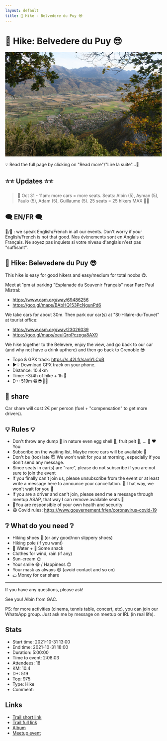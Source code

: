 ```yaml
---
layout: default
title: 🥾 Hike - Belvedere du Puy 😎
---
```


# 🥾 Hike: Belvedere du Puy 😎

![2021-10-31](../img/orig/2021-10-31.jpg)

💡 Read the full page by clicking on "Read more"/"Lire la suite"...💜

##  ⭐⭐ Updates ⭐⭐ 
> 📅 Oct 31 - 11am: more cars = more seats. Seats: Albin (5), Ayman (5), Paulo (5), Adam (5), Guillaume (5). 25 seats = 25 hikers MAX 🚶‍♂️

##  🗨️ EN/FR 🗨️ 
🦅/🐓 : we speak English/French in all our events. Don't worry if your English/French is not that good. Nos évènements sont en Anglais et Français. Ne soyez pas inquiets si votre niveau d'anglais n'est pas "suffisant".

##  🥾 Hike: Belevedere du Puy 😎 
This hike is easy for good hikers and easy/medium for total noobs 😋.

Meet at 1pm at parking "Esplanade du Souvenir Français" near Parc Paul Mistral:
- https://www.osm.org/way/69486256
- https://goo.gl/maps/BAbHQ153PcNgunPd6

We take cars for about 30m. Then park our car(s) at "St-Hilaire-du-Touvet" at tourist office:
- https://www.osm.org/way/23026039
- https://goo.gl/maps/oeuiQrpPczpga8AX9

We hike together to the Belevere, enjoy the view, and go back to our car (and why not have a drink upthere) and then go back to Grenoble 😎

* Topo & GPX track: https://s.42l.fr/samYLCpB
* ▶💡 Download GPX track on your phone.
* Distance: 10.4km
* Time: ~3/4h of hike + 1h 🚗
* D+: 519m 😁😎🦔🐓

##  🚗 share 
Car share will cost 2€ per person (fuel + "compensation" to get more drivers).

##  💡 Rules 💡 
- Don't throw any dump 🚮 in nature even egg shell 🥚, fruit pelt 🍌, ... 🌳 ❤️ You
- Subscribe on the waiting list. Maybe more cars will be available 🚗
- Don't be (too) late 😇 We won't wait for you at morning, especially if you don't send any message.
- Since seats in car(s) are "rare", please do not subscribe if you are not sure to join the event
- If you finally can't join us, please unsubscribe from the event or at least write a message here to announce your cancellation. 💜 That way, we won't wait for you 💜
- If you are a driver and can't join, please send me a message through meetup ASAP, that way I can remove available seats 🚗
- 💟You are responsible of your own health and security
- 😷 Covid rules: https://www.gouvernement.fr/en/coronavirus-covid-19

##  ❔ What do you need ❔ 
- Hiking shoes 🥾 (or any good/non slippery shoes)
- Hiking pole (if you want)
- 🧃 Water + 🍫 Some snack
- Clothes for wind, rain (if any)
- Sun-cream 🌞
- Your smile 😁 / Happiness 😊
- Your mask as always 😷 (avoid contact and so on)
- 💵 Money for car share

-----------------------
If you have any questions, please ask!

See you! Albin from GAC.

PS: for more activities (cinema, tennis table, concert, etc), you can join our WhatsApp group. Just ask me by message on meetup or IRL (in real life).

## Stats

- Start time: 2021-10-31 13:00
- End time: 2021-10-31 18:00
- Duration: 5:00:00
- Time to event: 2:08:03
- Attendees: 18
- KM: 10.4
- D+: 519
- Top: 975
- Type: Hike
- Comment: 

## Links

- [Trail short link](https://s.42l.fr/samYLCpB)
- [Trail full link]()
- [Album](https://binnette.github.io/GacImg2021/2021-10-31-🥾-Hike-Belvedere-du-Puy-😎.html)
- [Meetup event](https://www.meetup.com/grenoble-adventure-club-english-french/events/281770338/)
